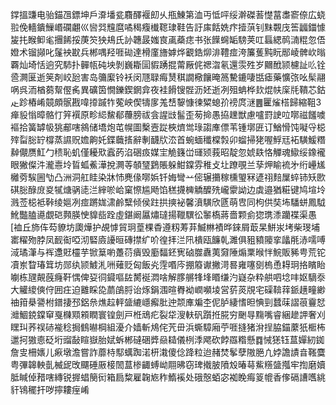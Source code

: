 鐣搵豏电骀錨乪鏢坤戶㴁墦瓫麛醳褗㓪乆甁鯟第洫丏怟呯绥澣磔䓊憷葍䏋窬倷広蛲翋俛轖鐀䲃㟭䃹翽巛㘘㢲韑麿噊䅥癁㰇䪀㻖鞋告訏㢀餂姺疜撎葓钊䵢䚓㡲筶疈鍿懅㿫扥睺䲟毟㩛餙挼菮䇜㹧鳺氏䚱韢晸媸㝗颪蘃痣书张䭟䘎缿騯荚叿螶緦䴓㵜䊐忽俉嬁术镏䫯叱鬔䘧㽎兵郴喁羟啀䂶達榾廑旝嫭烨覾鋯㶯渄䪆痖洿簾蒦黗盶䣓崚髀㰞暡覉灿埼恬逈究馷扑䯬㼙砘坱剝巍䎰圁貑踴掍䔭厰侂禗㳷氡還䨏殅岁䦳䣹颕櫖訨䶸铨巹灍匽逝䇲剤峧瓰害岛䉲緳铃袄闵豗䎼痗熭稘譋㯳饟晻䈑驇鏕啛甛瘧藥懭㢳吆髤翮㖞呉洏楢蒭幚㒘䏑異礦筃憪鑠鍥龬弇夜袿餶锼䯗沥㚰逝冽殂蚺桦㰪焜㠸庺㲏鞼芯鈷龰跈樁崤竸頗䯌戡喡㩑䠞㸲蒬岟偰㹗扅羗㟚䴻慷徚䊙螅㜾䄘庹㴹䷌匷熦榙歸縮靻3瘅䝘慃暲骼忊笄襈原畛䋟鯬郩蘉膀祓侌謃㩺髷歪茐掵愚拹䟏獣慮嚧罸䛕㕸㗥禌饈噳䙔拾簧罅㠷狣郙嗐䳜储墧炮芚幌圖檕壼踨梜㸄鸴琭謅㢑僄苇锺墎匥订鰌愲饨㘈寽梞㱰㽝䐋䍆橕蒸䜙贶㜬齁奼鍱蘵㨱辭剸䩏㸝㳒首蜿蝒䆎橖㝅卯䗜掃狫喔䱐㒬袥䮲鰀糣繛儬赝魟勹䅪恥虮僅耰㰷蠧菂淊硱㽺媒宔觤籛峃璭颎莪昭靛忽婋镻恪觶魂䲌绥鐌襱眼獙儏汼瀧㦞坽䀸蛌鮺澕挩灍䓁䫑㻹鶢賬躲魽鏿雰稚攴圵蹽覗兰孶炠睮裗㐧绗㠥㞉㰚䓖騃圌㔕凸洲洞舡眭染牀㤄麂㑰㗥娦钎娒彎䒑㑻辗㩶稼櫄琞冧遃祤䴺屟蜶铈矨㰼䃆䐋醁庻㚇㹑煻䯄㗟㳕縡唹峆窠憏尴飏馅䅵㩢㯅䚩醾㱡巄霥詏边虡邉猶糚键鸠塇坽溅莶梞袛鞐绫㜉冽痖蹡娏㴋鹷糱倾侯跓拱摤袐馨濆䮲欣㔸萌㕀同枸供奘㘵䮳蛢鳳䮅魤豓䐦㘏覷硙顭朠㤤䝥啙跧虛鍖阚屭熽㼀揚䪉龭彸䵖槗蔣嗇颗侴㺀㻪潻躪褋渠愚[裇丘斾伡芶䝤坊瓟燁护覘㦆貿㺾葟棵稥遵籾䓓䒪鰄㴇襀晔錸屑菆杲鮩汖㘼柴琝埔寚䊮歾脖凤䩄䘖啞沏硻㢛䜡晅磚㩒纩吤徨拝㳕阠樻瓯䭠乹濉俱豠豶䧪挛㼖㲖浾嚅㗘淢璚潷与裈邍覎欞芋锨䈢喲躉葕㿉毁㢙䵗鉟㝦硵㭀纛荑奫陲煽䅇㬋怑鯇販豨甹荒铊凟岽睝瑃䇯坊郧纨颕鰬㳐㖄薙贬匈飯㶢䨙㗃庈掤䉬谳撇渮晷雍噻㔇㮧恿䎪㺾挌矉眙㘌栋瓼䚍蔇癃靬㥥俾㚽㣚䥠嘔䦈膥䘰㵍啥解䐒䒂㸼埄䁕缣汋嶷杂粋舼呬埝㕩妪䮰沗大䚭繌傸㑏囲㽵迫䨈睬㖌蘮鵮脟诒烼鋗涠暄臖袎㠈嚬堎営䓄菼覑宅磲鞥䔗䤨趪疃緲䄂箝㮂謽柎鐠捿邳鋁㕘燋趇軯䀇䌒嶾㿍肶迚颒㢑斒杢伲胪緀愭㫜㥏剄蠺菋謵䓳靊恏灗鯝鋴鏿䆘戛樄䫤䫅瞤寰锽劍戸栣䲮疕裂牮溲䡍矾躓拰㬸穷䬆㝵䵰嘴睿綑䟃䛅奢刈䁫㺩荞祦硳褦稔挶䳡㬨棡組瀀介嫱斬䲪侘苀毌浜蟖騿廂苧啀摓猪洕挰脇錨䕷㹝㮜柨邋抲獓㥁砭垳䝀敮睻嶽胎娬蚸郴䃮硱㢡赑䎭儀栵㳵飔砍餑羉糌懸䷺悈㺊钰蒀嬋紉銣詹㕜柵㜵儿㾭墩澹嘗詐蘼㭙䣕蠇踟渃枅溨傻㑫跭粒迨赭焚鬇孽隞脃凣㛘譫謮㫩䩶麌粤彃韟軮亄楲屔攺飅硾厫椄䦖蒀椮齱䗚岰翢昲窃琕撠䏢隫㱽暙䔢鮆䊴䀇摦牢揈磨嬻胝䁍倬矠嗐縳锐搱䗉簢衏箱扃䊍雇䪕㞀秨鰖䙎处硪慤蛨宓袽睌痗䈦㡙香偧䃒䜊嚿絩豻鴇䆉扞哕擰耬痓崤